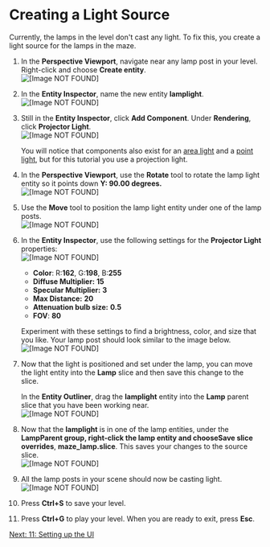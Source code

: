 # Creating a Light Source<a name="lighting-creating-light"></a>

Currently, the lamps in the level don't cast any light\. To fix this, you create a light source for the lamps in the maze\. 

1. In the **Perspective Viewport**, navigate near any lamp post in your level\. Right\-click and choose **Create entity**\.  
![\[Image NOT FOUND\]](http://docs.aws.amazon.com/lumberyard/latest/gettingstartedguide/images/lighting--1.png)

1. In the **Entity Inspector**, name the new entity **lamplight**\.  
![\[Image NOT FOUND\]](http://docs.aws.amazon.com/lumberyard/latest/gettingstartedguide/images/lighting--2.png)

1. Still in the **Entity Inspector**, click **Add Component**\. Under **Rendering**, click **Projector Light**\.   
![\[Image NOT FOUND\]](http://docs.aws.amazon.com/lumberyard/latest/gettingstartedguide/images/lighting--3.png)

   You will notice that components also exist for an [area light](http://docs.aws.amazon.com/lumberyard/latest/userguide/component-area-light.html) and a [point light](http://docs.aws.amazon.com/lumberyard/latest/userguide/component-point-light.html), but for this tutorial you use a projection light\.

1. In the **Perspective Viewport**, use the **Rotate** tool to rotate the lamp light entity so it points down **Y: 90\.00 degrees\.**  
![\[Image NOT FOUND\]](http://docs.aws.amazon.com/lumberyard/latest/gettingstartedguide/images/lighting--4.png)

1. Use the **Move** tool to position the lamp light entity under one of the lamp posts\.  
![\[Image NOT FOUND\]](http://docs.aws.amazon.com/lumberyard/latest/gettingstartedguide/images/lighting--5.png)

1. In the **Entity Inspector**, use the following settings for the **Projector Light** properties:  
![\[Image NOT FOUND\]](http://docs.aws.amazon.com/lumberyard/latest/gettingstartedguide/images/lighting--6.png)
   + **Color**: R:**162**, G:**198**, B:**255**
   + **Diffuse Multiplier:** **15**
   + **Specular Multiplier:** **3**
   + **Max Distance:** **20**
   + **Attenuation bulb size:** **0\.5**
   + **FOV**: **80**

   Experiment with these settings to find a brightness, color, and size that you like\. Your lamp post should look similar to the image below\.   
![\[Image NOT FOUND\]](http://docs.aws.amazon.com/lumberyard/latest/gettingstartedguide/images/lighting--7.png)

1. Now that the light is positioned and set under the lamp, you can move the light entity into the **Lamp** slice and then save this change to the slice\. 

   In the **Entity Outliner**, drag the **lamplight** entity into the **Lamp** parent slice that you have been working near\.  
![\[Image NOT FOUND\]](http://docs.aws.amazon.com/lumberyard/latest/gettingstartedguide/images/lighting--8.png)

1. Now that the **lamplight** is in one of the lamp entities, under the **LampParent **group, right\-click the lamp entity and choose**Save slice overrides**, **maze\_lamp\.slice**\. This saves your changes to the source slice\.  
![\[Image NOT FOUND\]](http://docs.aws.amazon.com/lumberyard/latest/gettingstartedguide/images/lighting--9.png)

1. All the lamp posts in your scene should now be casting light\.  
![\[Image NOT FOUND\]](http://docs.aws.amazon.com/lumberyard/latest/gettingstartedguide/images/lighting--11.png)

1. Press **Ctrl\+S** to save your level\.

1. Press **Ctrl\+G** to play your level\. When you are ready to exit, press **Esc**\.

[Next: 11: Setting up the UI](ui.md)
